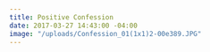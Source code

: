 ```yaml
---
title: Positive Confession
date: 2017-03-27 14:43:00 -04:00
image: "/uploads/Confession_01(1x1)2-00e389.JPG"
---
```


